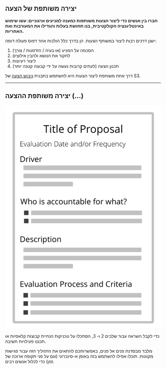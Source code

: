 ## יצירה משותפת של הצעה

**חברו בין אנשים כדי ליצור הצעות משותפות כמענה למניעים ארגוניים: עשו שימוש באינטליגנציה הקולקטיבית, בנו תחושת בעלות והגדילו את המעורבות ואת האחריות.**

ישנן דרכים רבות ליצור במשותף הצעות. הן בדרך כלל הולכות אחר דפוס פעולה דומה:

1. הסכמה על המניע (או בעיה / הזדמנות / צורך)
2. לחקור את הנושא ולהבין אילוצים
3. ליצור רעיונות
4. תכנון הצעה (לעתים קרובות נעשה על ידי קבוצה קטנה יותר)

דרך אחת משותפת ליצור הצעות היא להשתמש בתבנית [גיבוש הצעה](section:proposal-forming) של S3.

* * *

## יצירה משותפת ההצעה (...)

![right,fit](img/templates/proposal-template.png)

כדי לקבל השראה עבור שלבים 2 ו- 3, הסתכלו על טכניקות הנחיית קבוצות קלאסיות או תכננו פעילויות חשיבה.

מלבד מבסדנת פנים אל פנים, באפשרותכם להתאים את התהליך הזה עבור פגישות מקוונות. תוכלו אפילו להשתמש בזה באופן א-סינכרוני (וגם על פני תקופה ארוכה של זמן) כדי לכלול אנשים רבים.